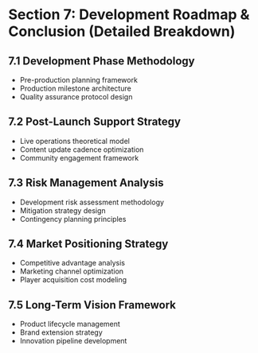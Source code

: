 # Section 7: Development Roadmap & Conclusion (Detailed Breakdown)

## 7.1 Development Phase Methodology
- Pre-production planning framework
- Production milestone architecture
- Quality assurance protocol design

## 7.2 Post-Launch Support Strategy
- Live operations theoretical model
- Content update cadence optimization
- Community engagement framework

## 7.3 Risk Management Analysis
- Development risk assessment methodology
- Mitigation strategy design
- Contingency planning principles

## 7.4 Market Positioning Strategy
- Competitive advantage analysis
- Marketing channel optimization
- Player acquisition cost modeling

## 7.5 Long-Term Vision Framework
- Product lifecycle management
- Brand extension strategy
- Innovation pipeline development
